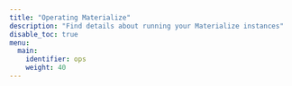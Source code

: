 ```yaml
---
title: "Operating Materialize"
description: "Find details about running your Materialize instances"
disable_toc: true
menu:
  main:
    identifier: ops
    weight: 40
---
```

